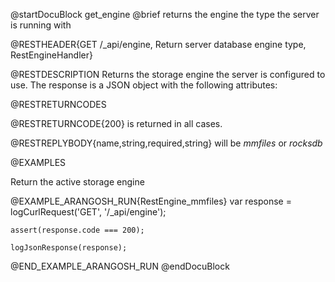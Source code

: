
@startDocuBlock get_engine
@brief returns the engine the type the server is running with

@RESTHEADER{GET /_api/engine, Return server database engine type, RestEngineHandler}

@RESTDESCRIPTION
Returns the storage engine the server is configured to use.
The response is a JSON object with the following attributes:

@RESTRETURNCODES

@RESTRETURNCODE{200}
is returned in all cases.

@RESTREPLYBODY{name,string,required,string}
will be *mmfiles* or *rocksdb*

@EXAMPLES

Return the active storage engine

@EXAMPLE_ARANGOSH_RUN{RestEngine_mmfiles}
    var response = logCurlRequest('GET', '/_api/engine');

    assert(response.code === 200);

    logJsonResponse(response);
@END_EXAMPLE_ARANGOSH_RUN
@endDocuBlock

